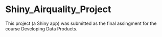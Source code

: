 # Shiny_Airquality_Project
This project (a Shiny app) was submitted as the final assingment for the course Developing Data Products.
